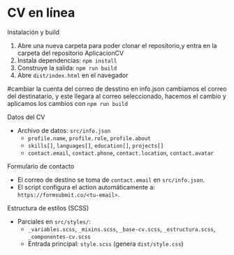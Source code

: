# CV en línea

Instalación y build 
1) Abre una nueva carpeta para poder clonar el repositorio,y entra en la carpeta del repositorio AplicacionCV
1) Instala dependencias: `npm install`
2) Construye la salida: `npm run build`
3) Abre `dist/index.html` en el navegador


#cambiar la cuenta del correo de desstino
en info.json cambiamos el correo del destinatario, y este llegara al correo seleccionado,
hacemos el cambio y aplicamos los cambios con `npm run build`

Datos del CV
- Archivo de datos: `src/info.json`
  - `profile.name`, `profile.role`, `profile.about`
  - `skills[]`, `languages[]`, `education[]`, `projects[]`
  - `contact.email`, `contact.phone`, `contact.location`, `contact.avatar`

Formulario de contacto
- El correo de destino se toma de `contact.email` en `src/info.json`.
- El script configura el action automáticamente a: `https://formsubmit.co/<tu-email>`.

Estructura de estilos (SCSS)
- Parciales en `src/styles/`:
  - `_variables.scss`, `_mixins.scss`, `_base-cv.scss`, `_estructura.scss`, `_componentes-cv.scss`
  - Entrada principal: `style.scss` (genera `dist/style.css`)

